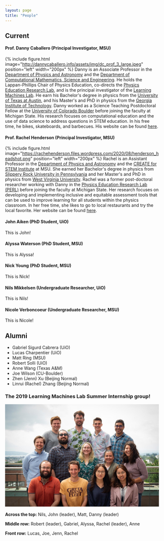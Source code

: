 ```yaml
---
layout: page
title: "People"
---
```


## Current

#### Prof. Danny Caballero (Principal Investigator, MSU)

{% include figure.html image="http://dannycaballero.info/assets/img/dc_prof_3_large.jpeg" position="left" width="200px" %} Danny is an Associate Professor in the [Department of Physics and Astronomy](https://pa.msu.edu) and the [Department of Computational Mathematics, Science and Engineering](https://cmse.msu.edu). He holds the Lappan-Phillips Chair of Physics Education, co-directs the [Physics Education Research Lab](https://perl.natsci.msu.edu), and is the principal investigator of the [Learning Machines Lab](https://learningmachineslab.github.io). He earn his Bachelor's degree in physics from the [University of Texas at Austin](https://ph.utexas.edu), and his Master's and PhD in physics from the [Georgia Institute of Technology](https://physics.gatech.edu). Danny worked as a Science Teaching Postdoctoral Fellow at the [University of Colorado Boulder](https://www.colorado.edu/physics) before joining the faculty at Michigan State. His research focuses on computational education and the use of data science to address questions in STEM education. In his free time, he bikes, skateboards, and barbecues. His website can be found [here](https://dannycab.github.io/).

#### Prof. Rachel Henderson (Principal Investigator, MSU)

{% include figure.html image="https://rachehenderson.files.wordpress.com/2020/08/henderson_headshot.png" position="left" width="200px" %}
Rachel is an Assistant Professor in the [Department of Physics and Astronomy](https://pa.msu.edu/) and the [CREATE for STEM Institute](https://create4stem.msu.edu/) at MSU. She earned her Bachelor's degree in physics from [Slippery Rock University in Pennsylvania](https://www.sru.edu/academics/majors-and-minors/physics) and her Master's and PhD in physics from [West Virginia University](https://physics.wvu.edu/). Rachel was a former post-doctoral researcher working with Danny in the [Physics Education Research Lab (PERL)](https://perl.natsci.msu.edu/) before joining the faculty at Michigan State. Her research focuses on developing and implementing inclusive and equitable assessment tools that can be used to improve learning for all students within the physics classroom. In her free time, she likes to go to local restaurants and try the local favorite. Her website can be found [here](https://rachelhenderson.info/).

#### John Aiken (PhD Student, UiO)

This is John!

#### Alyssa Waterson (PhD Student, MSU)

This is Alyssa!

#### Nick Young (PhD Student, MSU)

This is Nick!

#### Nils Mikkelsen (Undergraduate Researcher, UiO)

This is Nils!

#### Nicole Verboncoeur (Undergraduate Researcher, MSU)

This is Nicole!

## Alumni

* Gabriel Sigurd Cabrera (UiO)
* Lucas Charpentier (UiO)
* Matt Ring (MSU)
* Robert Solli (UiO)
* Anne Wang (Texas A&M)
* Joe Wilson (CU-Boulder)
* Zhen (Jenn) Xu (Beijing Normal)
* Linrui (Rachel) Zhang (Beijing Normal)

### The 2019 Learning Machines Lab Summer Internship group!

<img src="assets/2019_summer.jpg" alt="group photo" class="inline"/>

**Across the top:** Nils, John (leader), Matt, Danny (leader)

**Middle row:** Robert (leader), Gabriel, Alyssa, Rachel (leader), Anne

**Front row:** Lucas, Joe, Jenn, Rachel
